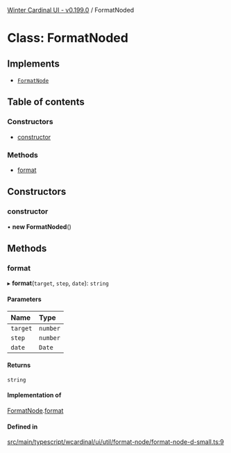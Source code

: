 [Winter Cardinal UI - v0.199.0](../index.md) / FormatNoded

# Class: FormatNoded

## Implements

- [`FormatNode`](../interfaces/FormatNode.md)

## Table of contents

### Constructors

- [constructor](FormatNoded.md#constructor)

### Methods

- [format](FormatNoded.md#format)

## Constructors

### constructor

• **new FormatNoded**()

## Methods

### format

▸ **format**(`target`, `step`, `date`): `string`

#### Parameters

| Name | Type |
| :------ | :------ |
| `target` | `number` |
| `step` | `number` |
| `date` | `Date` |

#### Returns

`string`

#### Implementation of

[FormatNode](../interfaces/FormatNode.md).[format](../interfaces/FormatNode.md#format)

#### Defined in

[src/main/typescript/wcardinal/ui/util/format-node/format-node-d-small.ts:9](https://github.com/winter-cardinal/winter-cardinal-ui/blob/v0.199.0/src/main/typescript/wcardinal/ui/util/format-node/format-node-d-small.ts#L9)
